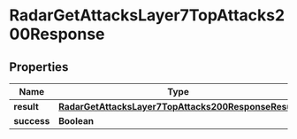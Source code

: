 

# RadarGetAttacksLayer7TopAttacks200Response


## Properties

| Name | Type | Description | Notes |
|------------ | ------------- | ------------- | -------------|
|**result** | [**RadarGetAttacksLayer7TopAttacks200ResponseResult**](RadarGetAttacksLayer7TopAttacks200ResponseResult.md) |  |  |
|**success** | **Boolean** |  |  |



